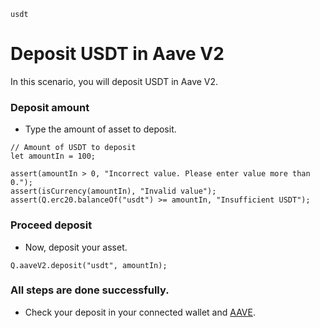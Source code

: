 ```meta-Currency
usdt
```

# Deposit USDT in Aave V2

In this scenario, you will deposit USDT in Aave V2.

### Deposit amount

- Type the amount of asset to deposit.

```input USDT
// Amount of USDT to deposit
let amountIn = 100;
```

```input-Verify
assert(amountIn > 0, "Incorrect value. Please enter value more than 0.");
assert(isCurrency(amountIn), "Invalid value");
assert(Q.erc20.balanceOf("usdt") >= amountIn, "Insufficient USDT");
```

### Proceed deposit

- Now, deposit your asset.

```taster
Q.aaveV2.deposit("usdt", amountIn);
```

### All steps are done successfully.

- Check your deposit in your connected wallet and [AAVE](https://app.aave.com/#/dashboard).

